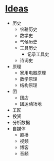 # [Ideas](https://github.com/junxnone/tmdkg/issues/1)
- 历史
  - 农耕历史
  - 数学史
  - 气候历史
  - 工具历史
    - 记录工具史
  - 诗词史
- 原理
  - 家用电器原理
  - 数学原理
  - 结构原理
- 团
  - 团店
  - 团运动场地
- 工匠
- 投资
- 分析数据
- 自媒体
  - 直播
  - 视频
  - 博客
  - 音频
